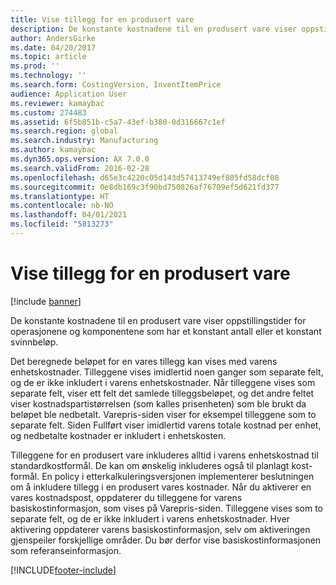 ```yaml
---
title: Vise tillegg for en produsert vare
description: De konstante kostnadene til en produsert vare viser oppstillingstider for operasjonene og komponentene som har et konstant antall eller et konstant svinnbeløp.
author: AndersGirke
ms.date: 04/20/2017
ms.topic: article
ms.prod: ''
ms.technology: ''
ms.search.form: CostingVersion, InventItemPrice
audience: Application User
ms.reviewer: kamaybac
ms.custom: 274483
ms.assetid: 6f5b851b-c5a7-43ef-b380-0d316667c1ef
ms.search.region: global
ms.search.industry: Manufacturing
ms.author: kamaybac
ms.dyn365.ops.version: AX 7.0.0
ms.search.validFrom: 2016-02-28
ms.openlocfilehash: d65e3c4220c05d143d57413749ef805fd58dcf08
ms.sourcegitcommit: 0e8db169c3f90bd750826af76709ef5d621fd377
ms.translationtype: HT
ms.contentlocale: nb-NO
ms.lasthandoff: 04/01/2021
ms.locfileid: "5813273"
---
```

# <a name="display-charges-for-a-manufactured-item"></a>Vise tillegg for en produsert vare

[!include [banner](../includes/banner.md)]

De konstante kostnadene til en produsert vare viser oppstillingstider for operasjonene og komponentene som har et konstant antall eller et konstant svinnbeløp.

Det beregnede beløpet for en vares tillegg kan vises med varens enhetskostnader. Tilleggene vises imidlertid noen ganger som separate felt, og de er ikke inkludert i varens enhetskostnader. Når tilleggene vises som separate felt, viser ett felt det samlede tilleggsbeløpet, og det andre feltet viser kostnadspartistørrelsen (som kalles prisenheten) som ble brukt da beløpet ble nedbetalt. Varepris-siden viser for eksempel tilleggene som to separate felt. Siden Fullført viser imidlertid varens totale kostnad per enhet, og nedbetalte kostnader er inkludert i enhetskosten.

Tilleggene for en produsert vare inkluderes alltid i varens enhetskostnad til standardkostformål. De kan om ønskelig inkluderes også til planlagt kost-formål. En policy i etterkalkuleringsversjonen implementerer beslutningen om å inkludere tillegg i en produsert vares kostnader. Når du aktiverer en vares kostnadspost, oppdaterer du tilleggene for varens basiskostinformasjon, som vises på Varepris-siden. Tilleggene vises som to separate felt, og de er ikke inkludert i varens enhetskostnader. Hver aktivering oppdaterer varens basiskostinformasjon, selv om aktiveringen gjenspeiler forskjellige områder. Du bør derfor vise basiskostinformasjonen som referanseinformasjon.







[!INCLUDE[footer-include](../../includes/footer-banner.md)]